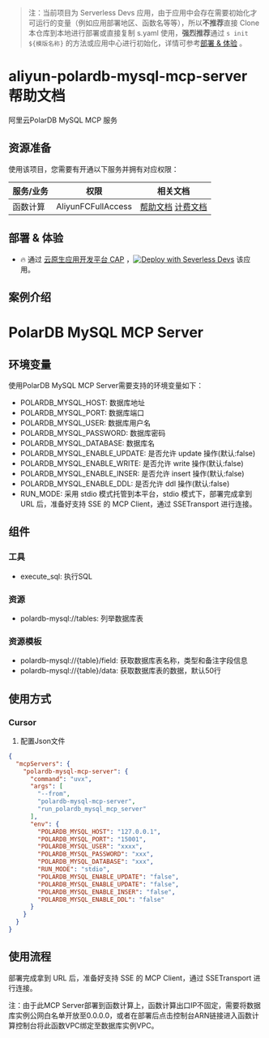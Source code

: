 
> 注：当前项目为 Serverless Devs 应用，由于应用中会存在需要初始化才可运行的变量（例如应用部署地区、函数名等等），所以**不推荐**直接 Clone 本仓库到本地进行部署或直接复制 s.yaml 使用，**强烈推荐**通过 `s init ${模版名称}` 的方法或应用中心进行初始化，详情可参考[部署 & 体验](#部署--体验) 。

# aliyun-polardb-mysql-mcp-server 帮助文档

<description>

阿里云PolarDB MySQL MCP 服务


</description>


## 资源准备

使用该项目，您需要有开通以下服务并拥有对应权限：

<service>



| 服务/业务 |  权限  | 相关文档 |
| --- |  --- | --- |
| 函数计算 |  AliyunFCFullAccess | [帮助文档](https://help.aliyun.com/product/2508973.html) [计费文档](https://help.aliyun.com/document_detail/2512928.html) |

</service>

<remark>



</remark>

<disclaimers>



</disclaimers>

## 部署 & 体验

<appcenter>
   
- :fire: 通过 [云原生应用开发平台 CAP](https://cap.console.aliyun.com/template-detail?template=aliyun-hologres-mcp-server) ，[![Deploy with Severless Devs](https://img.alicdn.com/imgextra/i1/O1CN01w5RFbX1v45s8TIXPz_!!6000000006118-55-tps-95-28.svg)](https://cap.console.aliyun.com/template-detail?template=aliyun-hologres-mcp-server) 该应用。

</appcenter>
<deploy>
    
   
</deploy>

## 案例介绍

<appdetail id="flushContent">

# PolarDB MySQL MCP Server

## 环境变量
使用PolarDB MySQL MCP Server需要支持的环境变量如下：
* POLARDB_MYSQL_HOST: 数据库地址
* POLARDB_MYSQL_PORT: 数据库端口
* POLARDB_MYSQL_USER: 数据库用户名
* POLARDB_MYSQL_PASSWORD: 数据库密码
* POLARDB_MYSQL_DATABASE: 数据库名
* POLARDB_MYSQL_ENABLE_UPDATE: 是否允许 update 操作(默认:false)
* POLARDB_MYSQL_ENABLE_WRITE:  是否允许 write 操作(默认:false)
* POLARDB_MYSQL_ENABLE_INSER:  是否允许 insert 操作(默认:false)
* POLARDB_MYSQL_ENABLE_DDL:  是否允许 ddl 操作(默认:false)
* RUN_MODE: 采用 stdio 模式托管到本平台，stdio 模式下，部署完成拿到 URL 后，准备好支持 SSE 的 MCP Client，通过 SSETransport 进行连接。

## 组件
### 工具
* execute_sql: 执行SQL
### 资源
* polardb-mysql://tables: 列举数据库表
### 资源模板
* polardb-mysql://{table}/field: 获取数据库表名称，类型和备注字段信息
* polardb-mysql://{table}/data:  获取数据库表的数据，默认50行
## 使用方式
### Cursor
1. 配置Json文件
```json
{
  "mcpServers": {
    "polardb-mysql-mcp-server": {
      "command": "uvx",
      "args": [
        "--from",
        "polardb-mysql-mcp-server",
        "run_polardb_mysql_mcp_server"
      ],
      "env": {
        "POLARDB_MYSQL_HOST": "127.0.0.1",
        "POLARDB_MYSQL_PORT": "15001",
        "POLARDB_MYSQL_USER": "xxxx",
        "POLARDB_MYSQL_PASSWORD": "xxx",
        "POLARDB_MYSQL_DATABASE": "xxx",
        "RUN_MODE": "stdio",
        "POLARDB_MYSQL_ENABLE_UPDATE": "false",
        "POLARDB_MYSQL_ENABLE_UPDATE": "false",
        "POLARDB_MYSQL_ENABLE_INSER": "false",
        "POLARDB_MYSQL_ENABLE_DDL": "false"
      }
    }
  }
}
```


</appdetail>




## 使用流程

<usedetail id="flushContent">

部署完成拿到 URL 后，准备好支持 SSE 的 MCP Client，通过 SSETransport 进行连接。

注：由于此MCP Server部署到函数计算上，函数计算出口IP不固定，需要将数据库实例公网白名单开放至0.0.0.0，或者在部署后点击控制台ARN链接进入函数计算控制台将此函数VPC绑定至数据库实例VPC。

</usedetail>









